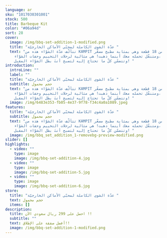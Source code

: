 ```yaml
---
language: ar
sku: "1017030301001"
stock: 500
title: Barbeque Kit
color: "#06a94d"
sort: 28
cover:
  image: /img/bbq-set-addition-1-modified.png
  title: "عدّة الشوي الكاملة لمحبّي الأماكن الخارجيّة "
  text: "تتألّف عدّة الشوّاء هذه من KAMPIT من 18 قطعة وهي بمثابة مطبخ مصغّر
    ومتنقّل تحمله معك أينما ذهبت! هي مثالية لرحلات التخييم وحفات الشوّاء،
    وتتضمّن كلّ ما تحتاج إليه لتصبح أنتَ بطل الشوّاء المقبل! "
introduction:
  introLine: ""
  label: ""
  title: "عدّة الشوي الكاملة لمحبّي الأماكن الخارجيّة "
  subtitle: حجم محمول
  text: "تتألّف عدّة الشوّاء هذه من KAMPIT من 18 قطعة وهي بمثابة مطبخ مصغّر
    ومتنقّل تحمله معك أينما ذهبت! هي مثالية لرحلات التخييم وحفات الشوّاء،
    وتتضمّن كلّ ما تحتاج إليه لتصبح أنتَ بطل الشوّاء المقبل! "
  image: /img/6483e353-fb05-4e37-9f78-f34c4a0a1089.jpeg
features:
  title: "عدّة الشوي الكاملة لمحبّي الأماكن الخارجيّة "
  subtitle: حجم محمول
  text: "تتألّف عدّة الشوّاء هذه من KAMPIT من 18 قطعة وهي بمثابة مطبخ مصغّر
    ومتنقّل تحمله معك أينما ذهبت! هي مثالية لرحلات التخييم وحفات الشوّاء،
    وتتضمّن كلّ ما تحتاج إليه لتصبح أنتَ بطل الشوّاء المقبل! "
  image: /img/bbq_set_addition_1-removebg-preview-modified.png
slider: []
highlights:
  - video: ""
    type: image
    image: /img/bbq-set-addition-4.jpg
  - video: ""
    type: image
    image: /img/bbq-set-addition-5.jpg
  - video: ""
    type: image
    image: /img/bbq-set-addition-6.jpg
store:
  title: "عدّة الشوي الكاملة لمحبّي الأماكن الخارجيّة "
  text: حجم محمول
  items: []
description:
  title: احصل على 299 ريال سعودي الآن !!
  subtitle: ""
  text: أفضل صفقة على الإطلاق!!
  image: /img/bbq-set-addition-1-modified.png
---
```

